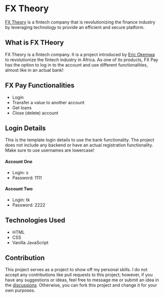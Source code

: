 # FX Theory

<a href="http://fxtheory.tech/">FX Theory</a> is a fintech company that is revolutionizing the finance industry by leveraging technology to provide an efficient and secure platform.

## What is FX THeory

FX Theory is a fintech company. It is a project introduced by <a href="https://github.com/erokemwa">Eric Okemwa</a> to revolutionize the fintech industry in Africa. As one of its products, FX Pay has the option to log in to the account and use different functionalities, almost like in an actual bank!

## FX Pay Functionalities

- Login
- Transfer a value to another account
- Get loans
- Close (delete) account

## Login Details

This is the template login details to use the bank functionality. The project does not include any backend or have an actual registration functionality. Make sure to use usernames are lowercase!

#### Account One

- Login: s
- Password: 1111

#### Account Two

- Login: tk
- Password: 2222

## Technologies Used

- HTML
- CSS
- Vanilla JavaScript

## Contribution

This project serves as a project to show off my personal skills. I do not accept any contributions like pull requests to this project; however, if you have any suggestions or ideas, feel free to message me or submit an idea in the [discussions](https://github.com/erokemwa/FXTheory/discussions). Otherwise, you can fork this project and change it for your own purposes.
